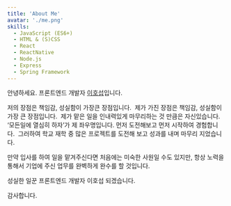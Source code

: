 ```yaml
---
title: 'About Me'
avatar: './me.png'
skills:
  - JavaScript (ES6+)
  - HTML & (S)CSS
  - React
  - ReactNative
  - Node.js
  - Express
  - Spring Framework
---
```


안녕하세요. 프론트엔드 개발자 [이호섭](https://gitlab.com/HoSeopLee)입니다.

저의 장점은 책임감, 성실함이 가장큰 장점입니다.&nbsp;
제가 가진 장점은 책임감, 성실함이 가장 큰 장점입니다.&nbsp;
제가 맡은 일을 인내력있게 마무리하는 것 만큼은 자신있습니다.&nbsp;
‘모든일에 열심히 하자’가 제 좌우명입니다. 먼저 도전해보고 먼저 시작하여 경험합니다.&nbsp;
그러하여 학교 재학 중 많은 프로젝트를 도전해 보고 성과를 내며 마무리 지었습니다.&nbsp;

만약 입사를 하여 일을 맡겨주신다면 처음에는 미숙한 사원일 수도 있지만, 항상 노력을 통해서 기업에 주신 업무를 완벽하게 완수를 할 것입니다.

성실한 일꾼 프론트엔드 개발자 이호섭 되겠습니다.

감사합니다.&nbsp;
